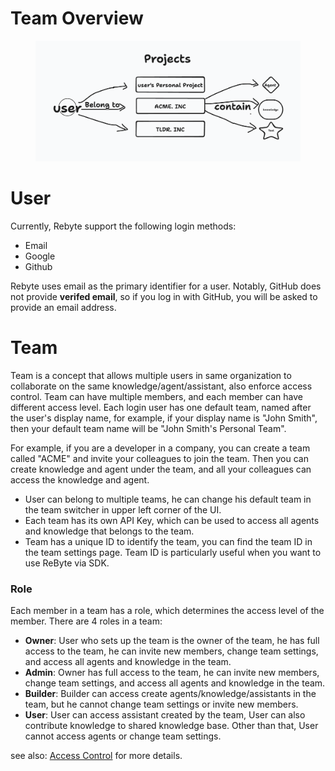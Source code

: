 # Team Overview

<figure><img src="../../.gitbook/assets/Screenshot 2023-10-09 at 10.09.47 AM.png" alt=""><figcaption></figcaption></figure>

# User
Currently, Rebyte support the following login methods:
* Email
* Google
* Github

Rebyte uses email as the primary identifier for a user. Notably, GitHub does not provide **verifed email**, so if you log in with GitHub, you will be asked to provide an email address.

# Team

Team is a concept that allows multiple users in same organization to collaborate on the same knowledge/agent/assistant, also enforce access control. Team can have multiple members, and each member can have different access level. Each login user has one default team, named after the user's display name, for example, if your display name is "John Smith", then your default team name will be "John Smith's Personal Team".

For example, if you are a developer in a company, you can create a team called "ACME" and invite your colleagues to join the team. Then you can create knowledge and agent under the team, and all your colleagues can access the knowledge and agent.

* User can belong to multiple teams, he can change his default team in the team switcher in upper left corner of the UI.
* Each team has its own API Key, which can be used to access all agents and knowledge that belongs to the team.
* Team has a unique ID to identify the team, you can find the team ID in the team settings page. Team ID is particularly useful when you want to use ReByte via SDK.



### Role

Each member in a team has a role, which determines the access level of the member. There are 4 roles in a team:

* **Owner**: User who sets up the team is the owner of the team, he has full access to the team, he can invite new members, change team settings, and access all agents and knowledge in the team.
* **Admin**: Owner has full access to the team, he can invite new members, change team settings, and access all agents and knowledge in the team.
* **Builder**: Builder can access create agents/knowledge/assistants in the team, but he cannot change team settings or invite new members.
* **User**: User can access assistant created by the team, User can also contribute knowledge to shared knowledge base. Other than that, User cannot access agents or change team settings.

see also: [Access Control](access-control.md) for more details.